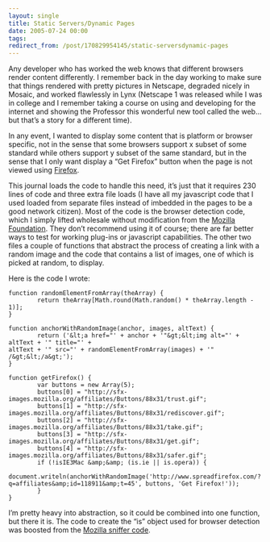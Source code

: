 ```yaml
---
layout: single
title: Static Servers/Dynamic Pages
date: 2005-07-24 00:00
tags:
redirect_from: /post/170829954145/static-serversdynamic-pages
---
```

Any developer who has worked the web knows that different browsers render content differently. I remember back in the day working to make sure that things rendered with pretty pictures in Netscape, degraded nicely in Mosaic, and worked flawlessly in Lynx (Netscape 1 was released while I was in college and I remember taking a course on using and developing for the internet and showing the Professor this wonderful new tool called the web&hellip;but that&rsquo;s a story for a different time).

In any event, I wanted to display some content that is platform or browser specific, not in the sense that some browsers support x subset of some standard while others support y subset of the same standard, but in the sense that I only want display a &ldquo;Get Firefox&rdquo; button when the page is not viewed using [Firefox](http://www.spreadfirefox.com/?q=affiliates&amp;id=118911&amp;t=80).

This journal loads the code to handle this need, it&rsquo;s just that it requires 230 lines of code and three extra file loads (I have all my javascript code that I used loaded from separate files instead of imbedded in the pages to be a good network citizen). Most of the code is the browser detection code, which I simply lifted wholesale without modification from the [Mozilla Foundation](http://www.mozilla.org). They don&rsquo;t recommend using it of course; there are far better ways to test for working plug-ins or javascript capabilities. The other two files a couple of functions that abstract the process of creating a link with a random image and the code that contains a list of images, one of which is picked at random, to display.

Here is the code I wrote:

```
function randomElementFromArray(theArray) {
        return theArray[Math.round(Math.random() * theArray.length - 1)];
}

function anchorWithRandomImage(anchor, images, altText) {
        return ('&lt;a href="' + anchor + '"&gt;&lt;img alt="' + altText + '" title="' + 
altText + '" src="' + randomElementFromArray(images) + '" /&gt;&lt;/a&gt;');
}

function getFirefox() {
        var buttons = new Array(5);
        buttons[0] = "http://sfx-images.mozilla.org/affiliates/Buttons/88x31/trust.gif";
        buttons[1] = "http://sfx-images.mozilla.org/affiliates/Buttons/88x31/rediscover.gif";
        buttons[2] = "http://sfx-images.mozilla.org/affiliates/Buttons/88x31/take.gif";
        buttons[3] = "http://sfx-images.mozilla.org/affiliates/Buttons/88x31/get.gif";
        buttons[4] = "http://sfx-images.mozilla.org/affiliates/Buttons/88x31/safer.gif";
        if (!isIE3Mac &amp;&amp; (is.ie || is.opera)) {
                document.writeln(anchorWithRandomImage('http://www.spreadfirefox.com/?q=affiliates&amp;id=118911&amp;t=45', buttons, 'Get Firefox!'));
        }
}
```

I&rsquo;m pretty heavy into abstraction, so it could be combined into one function, but there it is. The code to create the &ldquo;is&rdquo; object used for browser detection was boosted from the [Mozilla sniffer code](http://www.mozilla.org/docs/web-developer/sniffer/browser_type_oo.html).
